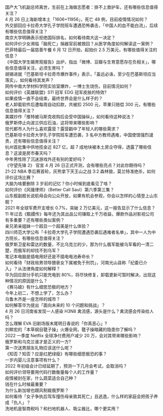 国产大飞机副总师离世，生前在上海做志愿者：排不上救护车，还有哪些信息值得关注？  
4 月 26 日上海新增本土「1606+11956」，死亡 48 例，目前疫情情况如何？  
外交部回应卡拉奇大学孔子学院班车遭遇恐怖袭击，「中国人的血不能白流」，后续有哪些信息值得关注？  
南京大学明确表示拒绝国际排名，如何看待南大这一决定？  
如何评价少女濒临「脑死亡」捐器官前被救回？从医学角度如何解读这一案例？  
巴菲特最后一届慈善午餐 6 月 12 日开拍，起拍价 2.5 万美元，有哪些值得关注的信息？  
《中国大学生婚育观报告》出炉，指出「微博、豆瓣与生育意愿存在负相关」，哪些信息值得关注，必须生育吗？  
胡锡进就「巴基斯坦卡拉奇市爆炸事件」表示，「虽远必诛，至少在巴基斯坦应当落实」，如何看待其发声？  
网传中南大学材料学院实验室爆炸，一博士生烧伤，目前情况如何？  
如何评价《英雄联盟》S11 冠军 EDG 冠军皮肤的特效?  
如果疫情一直不会结束，最终世界会是什么样子的？  
老人卸载软件后遭每周自动扣款，共被扣 2500 元，苹果只赔偿 300 元，有哪些信息值得关注？  
美媒炒作「推特被马斯克收购后会受中国操纵」，如何看待这种说法？  
俄罗斯停止向波兰供应石油，这将带来哪些影响？  
现代都市人为什么喜欢露营？露营戳中了年轻人的哪些需求？  
巴基斯坦卡拉奇大学孔子学院班车遭恐袭，3 名中方教师遇难，中国使馆强烈谴责，还有哪些信息值得关注？  
杭州首批集中供地揽金近 827 亿，超 7 成地块被本土房企夺得，透露了哪些信息？这波是房市春天吗？  
中年男性除了沉迷游戏外还有别的爱好吗？  
《守望先锋 2》 官宣 4 月 26 日正式开测，会有哪些亮点？对此你期待吗？  
21-22 NBA 季后赛首轮，灰熊拿下天王山之战 3:2 森林狼，莫兰特准绝杀，如何评价这场比赛？  
大脑为啥要删除 3 岁前的记忆？你小时候到底看见了啥？  
如何评价《风骚律师》（Better Call Saul）第六季第三集？  
山东舰副舰长说航母会向公众开放，如果有机会参观，你会以怎样的心情登上山东舰？  
2021 年全球军费开支增长 0.7%，突破 2 万亿美元，这一报告显示了什么信息？  
11 年过去《甄嬛传》每年还为其出品公司赚取上千万收益，爆款作品对影视公司有多重要？还有哪些类似案例？  
亲兄弟亲姐妹一个超丑一个超美是什么体验？  
四川师范大学公布「卡拉奇大学孔子学院遭遇恐袭后遇难者名单」，其中一人为中方院长，有哪些信息值得关注？  
俄罗斯卫星和雷达的数量，不比乌克兰的少，那为什么俄军能被乌军看的一清二楚，而俄军的却找不到乌军？  
笔记本电脑是插电用好还是不插电电池寿命长？  
如何看待「财政局男领导猥亵女下属被免于刑罚」，河南光山县称「纪委已介入」？从法律角度如何解释？  
华为回应部分手机只能充电到  80%，将尽快修复，卸载更新可暂时解决，出现这种情况的原因是什么？  
《赛马娘》有什么细思恐极的地方？  
今年上初二，不想上学了，怎么办？  
乌鲁木齐是一座怎样的城市？  
如何解答华为提出「面向未来的 10 个问题和挑战」？  
4 月 26 日河南省发现一人感染 H3N8 禽流感，源头是什么？禽流感会传染给人吗？  
怎么理解 EVA 旧剧场版末尾明日香说的「你真恶心」?  
刘畊宏的「本草纲目毽子操」火爆全网，毽子操暗藏的隐患你了解吗？  
2022 一季度 Netflix 全球净付费用户减少 20 万，会对其带来哪些影响？  
俄罗斯和乌克兰谁才是正义的一方?  
第一次送男朋友礼物应该送什么呢？  
《知否？知否？应是红肥绿瘦》有哪些细思极恐的事？  
一岁内婴儿注意事项有什么？  
2022 年初级会计已经延期了，预测一下几月会考试，会取消吗？  
如何评价领导要用代码行数衡量每个人的工作量？  
疫情被封在家，什么蔬菜适合自己种？  
钱在什么时候最重要？  
为什么新加坡也跟风制裁俄罗斯？  
如何看待「女子争执后驾车撞伤母亲致其死亡」且逃逸，什么样的家庭会把孩子养成「仇人」？  
洗地机是智商税吗？和扫地机器人、吸尘器比，哪个更实用？  
